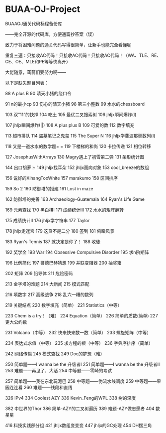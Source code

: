 # BUAA-OJ-Project
BUAAOJ通关代码标程备份库

——完全开源的代码库，方便通篇抄答案（误）

致力于将困难问题的通关代码写得很简单，让新手也能完全看懂呢

重复三遍：只接收AC代码！只接收AC代码！只接收AC代码！（WA、TLE、RE、CE、OE、MLE和PE等等快离开）

大佬随意，蒟蒻们要努力啊——

以下是缺失题目列表：

88 A plus B 90 晴天小猪的绕口令 

91 n的最小cp 93 伤心的晴天小猪 98 第三小整数 99 水水的chessboard

103 双“11”的抉择 104 吃土 105 最优二叉搜索树 106 jhljx瞬间爆炸(I)

107 jhljx瞬间爆炸(||) 108 A plus plus B 109 可爱的数 112 数字填充

113 超市排队 114 盗墓笔记之鬼玺 115 The Super N 116 jhljx学斐波那契数列(I)

118 又是一道水水的数学题= = 119	下楼梯的和尚 120 卡拉传递 121 相位转移

127 JosephusWithArrays 130 Magry遇上了初雪第二弹 131 条形统计图

144 出口胡萝卜 149	jhljx找耳朵 152	jhljx面向对象 153	cool_breeze的数组

156 说好的XihangTooWhite 157	marakumo 158 区间排序

159 So 2 160 防御塔的搭建 161 Lost in maze

162	防御塔的完善 163 Archaeology-Guatemala 164 Ryan's Life Game

169 元素查找 170 黑白棋I 171 成绩统计III 172 水水的矩阵翻转

175 成绩统计II 176 jhljx学字符串 177 Taylor

178 jhljx走迷宫 179 这货不是二分 180	签到 181 俯瞰风景

183 Ryan's Tennis 187 就决定是你了！ 188 收徒

192 奖学金 193 War 194 Obsessive Compulsive Disorder 195 求n阶矩阵

196 比例简化 197 哥德巴赫猜想 199 并联变阻器 200 抽奖箱

202 矩阵 209 铅导体 211 危险密码

213 金字塔的难题 214 大新闻 215 模式匹配

216 填数字 217 高级战争 218 乱六一糟的数列

219 关键结点 220 数字填充（简单） 221 Statistics（中等）

223 Chem is a try！（难） 224	Equation（简单） 226	简单的质数(简单) 227	更大公约数	

231 Volcano（中等） 232	快来快来数一数（简单） 233	螺旋矩阵（中等）

234 表达式求值（中等） 235	求方程的根（中等） 236	字典序排序（简单）	

242	网络传输 245 模式查找 249	Doc的梦想（难）

250	简单题——I wanna be the 升级者Ⅰ 251	简单题——I wanna be the 升级者Ⅱ 253	难题——再见了，大活 254	中等题——零崎的考试

257	简单题——我在东北玩泥巴 258	中等题——伪流水线调度 259	中等题——果园连连看 260	难题——线段和直线

326	IPv4 334	Coolest AZY 336	Kevin_Feng的WPL 338	树的深度

382	中世界的Thor 386	简单-AZY的二叉树遍历 389	难题-AZY做志愿者 404	数星星

416	科技实践部分组 421	jhljx数组变变变 447	jhljx的GC处理 	454	DH摆三角



